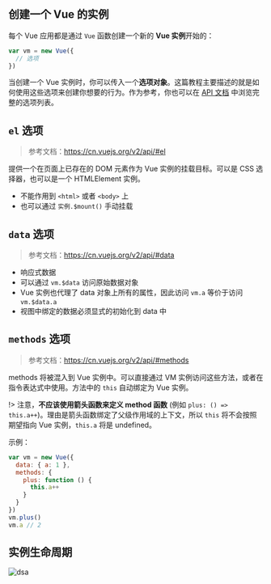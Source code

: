 ## 创建一个 Vue 的实例

每个 Vue 应用都是通过 `Vue` 函数创建一个新的 **Vue 实例**开始的：

```javascript
var vm = new Vue({
  // 选项
})
```

当创建一个 Vue 实例时，你可以传入一个**选项对象**。这篇教程主要描述的就是如何使用这些选项来创建你想要的行为。作为参考，你也可以在 [API 文档](https://cn.vuejs.org/v2/api/#%E9%80%89%E9%A1%B9-%E6%95%B0%E6%8D%AE) 中浏览完整的选项列表。

## `el` 选项

> 参考文档：https://cn.vuejs.org/v2/api/#el

提供一个在页面上已存在的 DOM 元素作为 Vue 实例的挂载目标。可以是 CSS 选择器，也可以是一个 HTMLElement 实例。

- 不能作用到 `<html>` 或者 `<body>` 上
- 也可以通过 `实例.$mount()` 手动挂载

## `data` 选项

> 参考文档：https://cn.vuejs.org/v2/api/#data

- 响应式数据
- 可以通过 `vm.$data` 访问原始数据对象
- Vue 实例也代理了 data 对象上所有的属性，因此访问 `vm.a` 等价于访问 `vm.$data.a`
- 视图中绑定的数据必须显式的初始化到 data 中

## `methods` 选项

> 参考文档：https://cn.vuejs.org/v2/api/#methods

methods 将被混入到 Vue 实例中。可以直接通过 VM 实例访问这些方法，或者在指令表达式中使用。方法中的 `this` 自动绑定为 Vue 实例。

!> 注意，**不应该使用箭头函数来定义 method 函数** (例如 `plus: () => this.a++`)。理由是箭头函数绑定了父级作用域的上下文，所以 `this` 将不会按照期望指向 Vue 实例，`this.a` 将是 undefined。

示例：

```javascript
var vm = new Vue({
  data: { a: 1 },
  methods: {
    plus: function () {
      this.a++
    }
  }
})
vm.plus()
vm.a // 2
```



## 实例生命周期

![dsa](https://cn.vuejs.org/images/lifecycle.png)